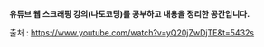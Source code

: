 **유튜브 웹 스크래핑 강의(나도코딩)를 공부하고 내용을 정리한 공간입니다.**

출처 : https://www.youtube.com/watch?v=yQ20jZwDjTE&t=5432s
